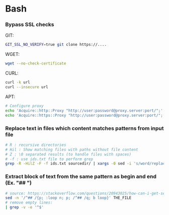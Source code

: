 # Bash

###  Bypass SSL checks

GIT:

```bash
GIT_SSL_NO_VERIFY=true git clone https://....
```

WGET:

```bash
wget --no-check-certificate
```

CURL:

```bash
curl -k url
curl --insecure url
```

APT:

```bash
# Configure proxy
echo 'Acquire::http::Proxy "http://user:password@proxy.server:port/";' > /etc/apt/apt.conf.d/proxy.conf
echo 'Acquire::https::Proxy "http://user:password@proxy.server:port/";' >>  /etc/apt/apt.conf.d/proxy.conf
```


### Replace text in files which content matches patterns from input file

```bash
# R : recursive directories
# Hil : Show matching files with paths without file content
# Z : \0 separated results (to handle files with spaces)
# -f : use ids.txt file to perform grep
grep -R -HilZ -F -f ids.txt sourcedir/ | xargs -0 sed -i 's/word/replacement/g'
```

### Extract block of text from the same pattern as begin and end (Ex. "## ")

```bash
# source: https://stackoverflow.com/questions/20943025/how-can-i-get-sed-to-quit-after-the-first-matching-address-range
sed -n '/^## /{p; :loop n; p; /^## /q; b loop}' THE_FILE
# remove empty lines:
| grep -v -e '^$'
```
